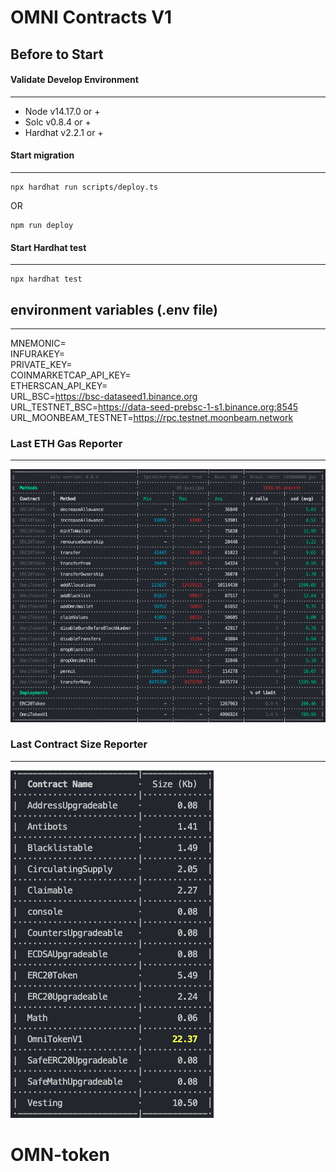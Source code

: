 # OMNI Contracts V1

Before to Start
---
#### Validate Develop Environment
---
- Node v14.17.0 or +
- Solc v0.8.4 or +
- Hardhat v2.2.1 or +

#### Start migration
---
```
npx hardhat run scripts/deploy.ts
```
OR
```
npm run deploy
```

#### Start Hardhat test
---
```
npx hardhat test
```

## environment variables (.env file)
---
MNEMONIC=
<br/>
INFURAKEY=
<br/>
PRIVATE_KEY=
<br/>
COINMARKETCAP_API_KEY=
<br/>
ETHERSCAN_API_KEY=
<br/>
URL_BSC=https://bsc-dataseed1.binance.org
<br/>
URL_TESTNET_BSC=https://data-seed-prebsc-1-s1.binance.org:8545
<br/>
URL_MOONBEAM_TESTNET=https://rpc.testnet.moonbeam.network

### Last ETH Gas Reporter
---
![](./gasreporter.png)


### Last Contract Size Reporter
---
![](./sizereporter.png)

# OMN-token
